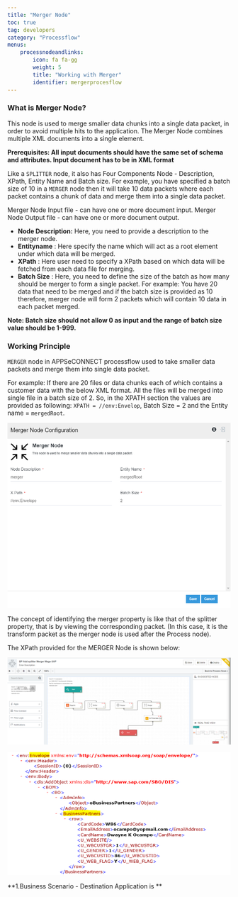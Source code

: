 ```yaml
---
title: "Merger Node"
toc: true
tag: developers
category: "Processflow"
menus: 
    processnodeandlinks:
        icon: fa fa-gg
        weight: 5
        title: "Working with Merger" 
        identifier: mergerprocesflow
---
```

### What is Merger Node?

This node is used to merge smaller data chunks into a single data packet, in order to avoid
multiple hits to the application. The Merger Node combines multiple XML documents into a single element.
 
**Prerequisites: All input documents should have the same set of schema and attributes. Input document has to be in XML format**

Like a `SPLITTER` node, it also has Four Components Node - Description, XPath, Entity Name
and Batch size. For example, you have specified a batch size of 10 in a `MERGER` node then 
it will take 10 data packets where each packet contains a chunk of data and merge them into a single data packet.

Merger Node Input file -  can have one or more document input.
Merger Node Output file - can have one or more document output.

- **Node Description:** Here, you need to provide a description to the merger node.
- **Entityname** : Here specify the name which will act as a root element under which data will be merged.
- **XPath** : Here user need to specify a XPath based on which data will be fetched from each data file for merging.
- **Batch Size** : Here, you need to define the size of the batch as how many should be 
merger to form a single packet. For example: You have 20 data that need to be merged 
and if the batch size is provided as 10 therefore, merger node will form 2 packets 
which will contain 10 data in each packet merged. 

**Note: Batch size should not allow 0 as input and the range of batch size value 
should be 1-999.**


### Working Principle

`MERGER` node in APPSeCONNECT processflow used to take smaller data packets and merge them into single data packet.

For example: If there are 20 files or data chunks each of which contains a customer data 
with the below XML format. All the files will be merged into single file in a batch 
size of 2. So, in the XPATH section the values are provided as following:
 `XPATH = //env:Envelop`, Batch Size = 2 and the Entity name = `mergedRoot`.

![Merger1](\staticfiles\processflow\media\merger1.PNG)

The concept of identifying the merger property is like that of the splitter property, that is by viewing the corresponding packet. 
(In this case, it is the transform packet as the merger node is used after the Process node).

The XPath provided for the MERGER Node is shown below:

![Merger2](\staticfiles\processflow\media\merger2.PNG)

![Merger4](/staticfiles/workflow-management/media/Merger/Merger4.png)


**1.Business Scenario - Destination Application is **    

